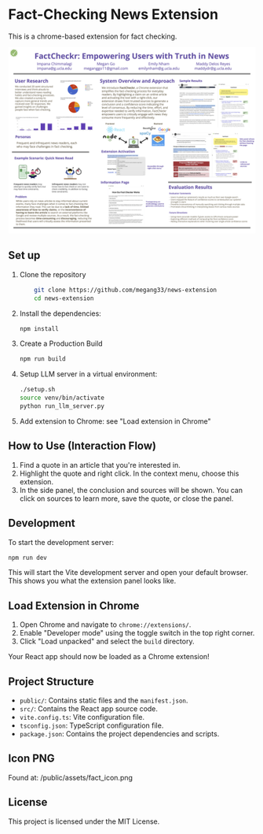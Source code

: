 # Fact-Checking News Extension

This is a chrome-based extension for fact checking.

![image info](./CS%20188%20Poster_%20News%20FactCheckr.png)

## Set up

1. Clone the repository
    ```sh
        git clone https://github.com/megang33/news-extension
        cd news-extension
    ```
2. Install the dependencies:

    ```sh
    npm install
    ```
3. Create a Production Build
    ```sh
    npm run build
    ```
4. Setup LLM server in a virtual environment:
    ```sh
    ./setup.sh
    source venv/bin/activate
    python run_llm_server.py
    ```
5. Add extension to Chrome: see "Load extension in Chrome"

## How to Use (Interaction Flow)
1. Find a quote in an article that you're interested in.
2. Highlight the quote and right click. In the context menu, choose this extension.
3. In the side panel, the conclusion and sources will be shown. You can click on sources to learn more, save the quote, or close the panel.

## Development

To start the development server:

```sh
npm run dev
```

This will start the Vite development server and open your default browser. This shows you what the extension panel looks like.

## Load Extension in Chrome

1. Open Chrome and navigate to `chrome://extensions/`.
2. Enable "Developer mode" using the toggle switch in the top right corner.
3. Click "Load unpacked" and select the `build` directory.

Your React app should now be loaded as a Chrome extension!

## Project Structure

- `public/`: Contains static files and the `manifest.json`.
- `src/`: Contains the React app source code.
- `vite.config.ts`: Vite configuration file.
- `tsconfig.json`: TypeScript configuration file.
- `package.json`: Contains the project dependencies and scripts.

## Icon PNG
Found at: /public/assets/fact_icon.png

## License

This project is licensed under the MIT License.
